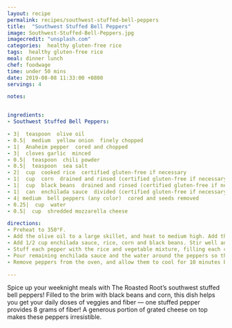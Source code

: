 ```yaml
---
layout: recipe
permalink: recipes/southwest-stuffed-bell-peppers
title:  "Southwest Stuffed Bell Peppers"
image: Southwest-Stuffed-Bell-Peppers.jpg
imagecredit: "unsplash.com"
categories:  healthy gluten-free rice
tags:  healthy gluten-free rice
meal: dinner lunch
chef: foodwage
time: under 50 mins
date: 2019-08-08 11:33:00 +0800
servings: 4

notes:


ingredients:
- Southwest Stuffed Bell Peppers:

- 3|  teaspoon  olive oil
- 0.5|  medium  yellow onion  finely chopped
- 1|  Anaheim pepper  cored and chopped
- 3|  cloves garlic  minced
- 0.5|  teaspoon  chili powder
- 0.5|  teaspoon  sea salt
- 2|  cup  cooked rice  certified gluten-free if necessary
- 1|  cup  corn  drained and rinsed (certified gluten-free if necessary)
- 1|  cup  black beans  drained and rinsed (certified gluten-free if necessary)
- 1|  can  enchilada sauce  divided (certified gluten-free if necessary)
- 4| medium  bell peppers (any color)  cored and seeds removed
- 0.25|  cup  water
- 0.5|  cup  shredded mozzarella cheese

directions:
- Preheat to 350°F.
- Add the olive oil to a large skillet, and heat to medium high. Add the onion, and sauté 3 minutes, stirring occasionally. Add Anaheim pepper, and sauté another 2–3 minutes. Add garlic, chili powder and salt, and sauté until garlic is fragrant, about 2–3 minutes.
- Add 1/2 cup enchilada sauce, rice, corn and black beans. Stir well and cook just until rice has absorbed most of the enchilada sauce, about 1– 2 minutes. Remove from heat.
- Stuff each pepper with the rice and vegetable mixture, filling each cavity to the top. Top each pepper with grated cheese, and place peppers in an 8-by-8-inch baking dish. The peppers should fit snugly in the baking dish and should hold one another up.
- Pour remaining enchilada sauce and the water around the peppers so they’re sitting in a sauce bath. Place on the center rack of the oven, and bake for 30–40 minutes, until cheese has melted and the tops of the peppers have softened.
- Remove peppers from the oven, and allow them to cool for 10 minutes before serving.

---
```


Spice up your weeknight meals with The Roasted Root’s southwest stuffed bell peppers! Filled to the brim with black beans and corn, this dish helps you get your daily doses of veggies and fiber — one stuffed pepper provides 8 grams of fiber! A generous portion of grated cheese on top makes these peppers irresistible.